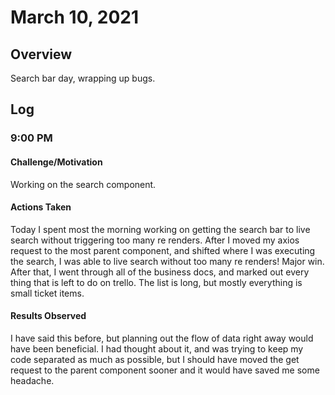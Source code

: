 # March 10, 2021
## Overview
Search bar day, wrapping up bugs.

## Log
### 9:00 PM
#### Challenge/Motivation
Working on the search component.

#### Actions Taken
Today I spent most the morning working on getting the search bar to live search without triggering too many re renders. After I moved my axios request to the most parent component, and shifted where I was executing the search, I was able to live search without too many re renders! Major win. After that, I went through all of the business docs, and marked out every thing that is left to do on trello. The list is long, but mostly everything is small ticket items.

#### Results Observed
I have said this before, but planning out the flow of data right away would have been beneficial. I had thought about it, and was trying to keep my code separated as much as possible, but I should have moved the get request to the parent component sooner and it would have saved me some headache.

